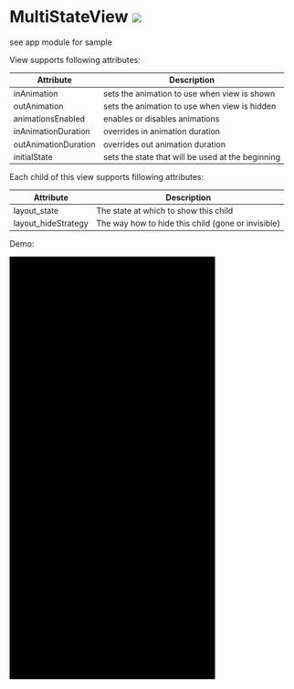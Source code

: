# MultiStateView [![](https://jitpack.io/v/yzheka/MultiStateView.svg)](https://jitpack.io/#yzheka/MultiStateView)

see app module for sample

View supports following attributes:

|Attribute             |Description                                      |
|----------------------|-------------------------------------------------|
|inAnimation           |sets the animation to use when view is shown     |
|outAnimation          |sets the animation to use when view is hidden    |
|animationsEnabled     |enables or disables animations                   |
|inAnimationDuration   |overrides in animation duration                  |
|outAnimationDuration  |overrides out animation duration                 |
|initialState          |sets the state that will be used at the beginning|

Each child of this view supports fillowing attributes:

|Attribute             |Description                                       |
|----------------------|--------------------------------------------------|
|layout_state          |The state at which to show this child             |
|layout_hideStrategy   |The way how to hide this child (gone or invisible)|

Demo:

![](device-2019-11-06-150532.gif)
